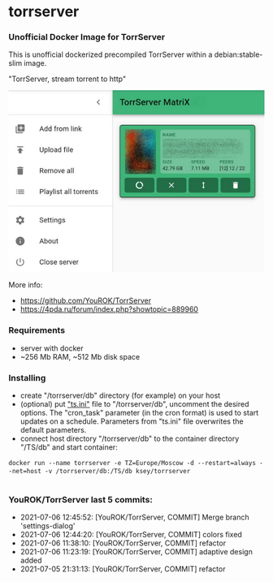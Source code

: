 # torrserver
### Unofficial Docker Image for TorrServer

This is unofficial dockerized precompiled TorrServer within a debian:stable-slim image.

"TorrServer, stream torrent to http"

![TorrServer](https://raw.githubusercontent.com/MrKsey/torrserver/master/ts.jpg)

More info:
- https://github.com/YouROK/TorrServer
- https://4pda.ru/forum/index.php?showtopic=889960

### Requirements

* server with docker
* ~256 Mb RAM, ~512 Mb disk space 

### Installing

- сreate "/torrserver/db" directory (for example) on your host
- (optional) put ["ts.ini"](https://raw.githubusercontent.com/MrKsey/torrserver/master/ts.ini) file to "/torrserver/db", uncomment the desired options. The "cron_task" parameter (in the cron format) is used to start updates on a schedule. Parameters from "ts.ini" file overwrites the default parameters.
- connect host directory "/torrserver/db" to the container directory "/TS/db" and start container:
```
docker run --name torrserver -e TZ=Europe/Moscow -d --restart=always --net=host -v /torrserver/db:/TS/db ksey/torrserver
```








































































































































# #
### YouROK/TorrServer last 5 commits:
* 2021-07-06 12:45:52: [YouROK/TorrServer, COMMIT] Merge branch 'settings-dialog'
* 2021-07-06 12:44:20: [YouROK/TorrServer, COMMIT] colors fixed
* 2021-07-06 11:38:10: [YouROK/TorrServer, COMMIT] refactor
* 2021-07-06 11:23:19: [YouROK/TorrServer, COMMIT] adaptive design added
* 2021-07-05 21:31:13: [YouROK/TorrServer, COMMIT] refactor
